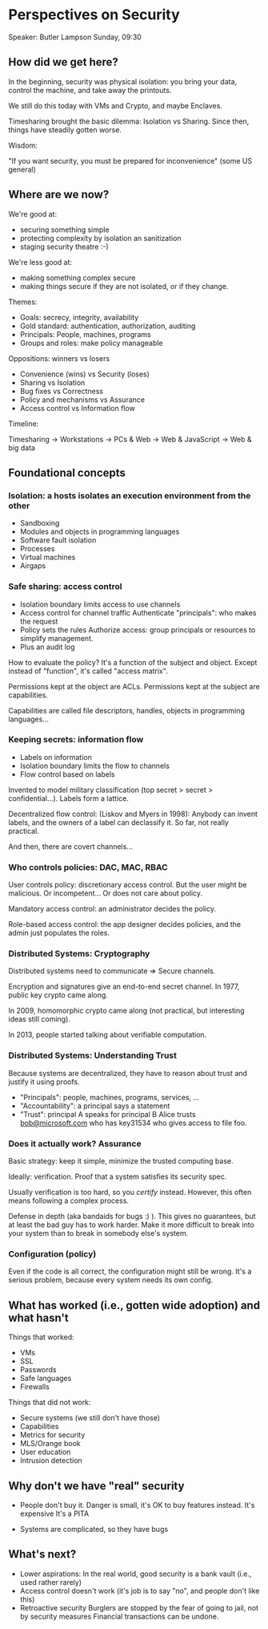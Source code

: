 Perspectives on Security
========================

Speaker: Butler Lampson
Sunday, 09:30


How did we get here?
--------------------

In the beginning, security was physical isolation: you bring your data, control
the machine, and take away the printouts.

We still do this today with VMs and Crypto, and maybe Enclaves.

Timesharing brought the basic dilemma: Isolation vs Sharing. Since then, things
have steadily gotten worse.

Wisdom:

"If you want security, you must be prepared for inconvenience" (some US general)


Where are we now?
-----------------

We're good at:
- securing something simple
- protecting complexity by isolation an sanitization
- staging security theatre :-)

We're less good at:
- making something complex secure
- making things secure if they are not isolated, or if they change.

Themes:

- Goals: secrecy, integrity, availability
- Gold standard: authentication, authorization, auditing
- Principals: People, machines, programs
- Groups and roles: make policy manageable

Oppositions: winners vs losers

- Convenience (wins) vs Security (loses)
- Sharing vs Isolation
- Bug fixes vs Correctness
- Policy and mechanisms vs Assurance
- Access control vs Information flow

Timeline:

Timesharing -> Workstations -> PCs & Web -> Web & JavaScript -> Web & big data


Foundational concepts
---------------------

### Isolation: a hosts isolates an execution environment from the other

- Sandboxing
- Modules and objects in programming languages
- Software fault isolation
- Processes
- Virtual machines
- Airgaps

### Safe sharing: access control

- Isolation boundary limits access to use channels
- Access control for channel traffic
  Authenticate "principals": who makes the request
- Policy sets the rules
  Authorize access: group principals or resources to simplify management.
- Plus an audit log

How to evaluate the policy? It's a function of the subject and object. Except
instead of "function", it's called "access matrix".

Permissions kept at the object are ACLs. Permissions kept at the subject are
capabilities.

Capabilities are called file descriptors, handles, objects in programming
languages...

### Keeping secrets: information flow

- Labels on information
- Isolation boundary limits the flow to channels
- Flow control based on labels

Invented to model military classification (top secret > secret >
confidential...). Labels form a lattice.

Decentralized flow control: (Liskov and Myers in 1998): Anybody can invent
labels, and the owners of a label can declassify it. So far, not really
practical.

And then, there are covert channels...

### Who controls policies: DAC, MAC, RBAC

User controls policy: discretionary access control. But the user might be
malicious. Or incompetent... Or does not care about policy.

Mandatory access control: an administrator decides the policy.

Role-based access control: the app designer decides policies, and the admin just
populates the roles.

### Distributed Systems: Cryptography

Distributed systems need to communicate => Secure channels.

Encryption and signatures give an end-to-end secret channel. In 1977, public key
crypto came along.

In 2009, homomorphic crypto came along (not practical, but interesting ideas
still coming).

In 2013, people started talking about verifiable computation.

### Distributed Systems: Understanding Trust

Because systems are decentralized, they have to reason about trust and justify
it using proofs.

- "Principals": people, machines, programs, services, ...
- "Accountability": a principal says a statement
- "Trust": principal A speaks for principal B
  Alice trusts bob@microsoft.com who has key31534 who gives access to file foo.

### Does it actually work? Assurance

Basic strategy: keep it simple, minimize the trusted computing base.

Ideally: verification. Proof that a system satisfies its security spec.

Usually verification is too hard, so you *certify* instead. However, this often
means following a complex process.

Defense in depth (aka bandaids for bugs :) ). This gives no guarantees, but at
least the bad guy has to work harder. Make it more difficult to break into your
system than to break in somebody else's system.

### Configuration (policy)

Even if the code is all correct, the configuration might still be wrong. It's a
serious problem, because every system needs its own config.


What has worked (i.e., gotten wide adoption) and what hasn't
------------------------------------------------------------

Things that worked:
- VMs
- SSL
- Passwords
- Safe languages
- Firewalls


Things that did not work:

- Secure systems (we still don't have those)
- Capabilities
- Metrics for security
- MLS/Orange book
- User education
- Intrusion detection


Why don't we have "real" security
----------------------------------

- People don't buy it.
  Danger is small, it's OK to buy features instead.
  It's expensive
  It's a PITA

- Systems are complicated, so they have bugs


What's next?
------------

- Lower aspirations: In the real world, good security is a bank vault (i.e.,
  used rather rarely)
- Access control doesn't work (it's job is to say "no", and people don't like
  this)
- Retroactive security
  Burglers are stopped by the fear of going to jail, not by security measures
  Financial transactions can be undone.

